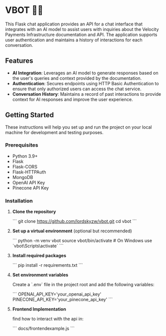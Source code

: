 # VBOT 🧟‍♂️

This Flask chat application provides an API for a chat interface that integrates with an AI model to assist users with inquiries about the Velocity Payments Infrastructure documentation and API. The application supports user authentication and maintains a history of interactions for each conversation.

## Features

- **AI Integration**: Leverages an AI model to generate responses based on the user's queries and context provided by the documentation.
- **Authentication**: Secures endpoints using HTTP Basic Authentication to ensure that only authorized users can access the chat service.
- **Conversation History**: Maintains a record of past interactions to provide context for AI responses and improve the user experience.

## Getting Started

These instructions will help you set up and run the project on your local machine for development and testing purposes.

### Prerequisites

- Python 3.9+
- Flask
- Flask-CORS
- Flask-HTTPAuth
- MongoDB
- OpenAI API Key
- Pinecone API Key

### Installation

1. **Clone the repository**

   \`\`\`
   git clone https://github.com/lordskyzw/vbot.git
   cd vbot
   \`\`\`

2. **Set up a virtual environment** (optional but recommended)

   \`\`\`
   python -m venv vbot
   source vbot/bin/activate  # On Windows use \`vbot\\Scripts\\activate\`
   \`\`\`

3. **Install required packages**

   \`\`\`
   pip install -r requirements.txt
   \`\`\`

4. **Set environment variables**

   Create a \`.env\` file in the project root and add the following variables:

   \`\`\`
   OPENAI_API_KEY='your_openai_api_key'
   PINECONE_API_KEY='your_pinecone_api_key'
   \`\`\`

5. **Frontend Implementation**

    find how to interact with the api in:

    \`\`\`
    docs/frontendexample.js
    \`\`\`